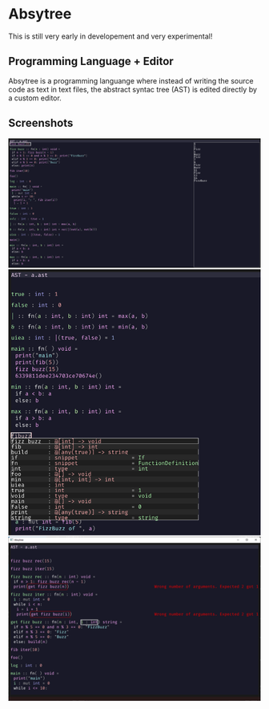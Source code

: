 # Absytree

This is still very early in developement and very experimental!

## Programming Language + Editor

Absytree is a programming languange where instead of writing the source code as text in text files,
the abstract syntac tree (AST) is edited directly by a custom editor.

## Screenshots

![alt](screenshots/screenshot1.png)
![alt](screenshots/screenshot2.png)
![alt](screenshots/screenshot3.png)